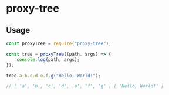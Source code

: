 # proxy-tree

## Usage

``` javascript
const proxyTree = require("proxy-tree");

const tree = proxyTree((path, args) => {
	console.log(path, args);
});

tree.a.b.c.d.e.f.g("Hello, World!");

// [ 'a', 'b', 'c', 'd', 'e', 'f', 'g' ] [ 'Hello, World!' ]
```
